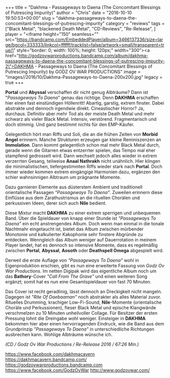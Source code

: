 +++
title = "Dakhma - Passageways to Daena (The Concomitant Blessings of Putrescing Impurity)"
author = "Chris"
date = "2016-10-10 19:50:53+00:00"
slug = "dakhma-passageways-to-daena-the-concomitant-blessings-of-putrescing-impurity"
category = "reviews"
tags = ["Black Metal", "blackened Death Metal", "CD-Reviews", "Re-Release", ]
player = "<iframe height=\"150\" seamless=\"\" src=\"https://bandcamp.com/EmbeddedPlayer/album=3466137336/size=large/bgcol=333333/linkcol=ffffff/tracklist=false/artwork=small/transparent=true/\" style=\"border: 0; width: 100%; height: 120px;\" width=\"300\"><a href=\"http://godzovwarproductions.bandcamp.com/album/dakhma-passageways-to-daena-the-concomitant-blessings-of-putrescing-impurity-2\">DAKHMA - Passageways to Daena (The Concomitant Blessings of Putrescing Impurity) by GODZ OV WAR PRODUCTIONS</a></iframe>"
image = "images//2016/10/Dakhma-Passageways-to-Daena-200x200.jpg"
legacy = true
+++

**Portal** und **Abyssal** verschaffen dir nicht genug Albträume? Dann ist "_Passageways To Daena_" genau das richtige. Denn **DAKHMA** erschaffen hier einen fast einstündigen Höllenritt! Abartig, garstig, extrem finster. Dabei abstrakte und dennoch irgendwie direkt. Cineastischer Horror? Ja, durchaus. Definitiv aber mehr Tod als der meiste Death Metal und mehr schwarz als vieler Black Metal. Intensiv, verstörend. Fragmentarisch und doch stimmig. Und ganz bestimmt nichts für den EMP-Käufer.

Gelegentlich hört man Riffs und Soli, die an die frühen Zeiten von **Morbid Angel** erinnern. Manche Strukturen erzeugen gar kleine Reminiszenzen an **Immolation**. Dann kommt gelegentlich schon mal mehr Black Metal durch, gerade wenn die Gitarren etwas entzerrter spielen, das Tempo mal eher stampfend gedrosselt wird. Dann wechselt jedoch alles wieder in extrem verzerrten Gesang, teilweise **Anaal Nathrakh** nicht unähnlich. Hier klingen die minimalistischen, tiefergestimmten Riffs wieder stark nach **Portal**. Doch immer wieder kommen extrem eingängige Harmonien dazu, ergänzen den schier wahnsinnigen Albtraum um prägnante Momente.

Dazu garnieren Elemente aus düsterstem Ambient und traditionell orientalische Passagen _"Passageways To Daena"_. Zuweilen erinnern diese Einflüsse aus dem Zarathustrismus an die rituellen Chorälen und perkussiven Ideen, derer sich auch **Nile** bedient.

Diese Mixtur macht **DAKHMA** zu einer extrem sperrigen und unbequemen Band. Über die Spieldauer von knapp einer Stunde ist _"Passageways To Daena"_ ein echt anstrengendes Album. Doch wenn man einmal in die tonale Nachtmahr eingetaucht ist, bietet das Album zwischen mürbender Monotonie und kalkulierter Kakophonie sehr finstere Abgründe zu entdecken. Wenngleich das Album weniger auf Dauerrotation in meinem Player landet, hat es dennoch so intensive Momente, dass es regelmäßig zwischen **Portal**, **Abyssal**, **Aosoth** oder **Deathspell Omega** abgespielt wird.

Derweil die erste Auflage von _"Passageways To Daena"_ wohl in Eigenproduktion erschien, gibt es nun eine erweiterte Fassung von _Godz Ov War Productions_. Im netten Digipak wird das eigentliche Album noch um das **Bathory**-Cover _"Call From The Grave"_ und einen weiteren Song ergänzt; somit hat es nun eine Gesamtspieldauer von fast 70 Minuten.

Das Cover ist recht geradlinig, lässt dennoch an Dreckigkeit nicht mangeln. Dagegen ist _"Rite Of Daebaaman"_ noch abstrakter als alles Material zuvor. Rituelles Drumming, krachiger Low-Fi-Sound, **Nile**-Momente (orientalische Choräle und Perkussionen), fieser Black Metal und epische Klangwände verschmelzen zu 10 Minuten unheilvoller Collage. Für Besitzer der ersten Pressung lohnt die Dreingabe wohl weniger. Einsteiger in **DAKHMA** bekommen hier aber einen hervorragenden Eindruck, wie die Band aus dem Grundprinzip _"Passageways To Daena"_ in unterschiedliche Richtungen ausbrechen kann. Wohlige Albträume wünsche ich.

_(CD / Godz Ov War Productions / Re-Release 2016 / 67:26 Min.)_


<a href="https://www.facebook.com/dakhmacavern">https://www.facebook.com/dakhmacavern</a>
<a href="https://dakhmacavern.bandcamp.com/">https://dakhmacavern.bandcamp.com/</a>
<a href="https://godzovwarproductions.bandcamp.com">https://godzovwarproductions.bandcamp.com</a>
<a href="https://www.facebook.com/GodzOvWar">https://www.facebook.com/GodzOvWar</a>
<a href="http://www.godzovwar.com/">http://www.godzovwar.com/</a>

